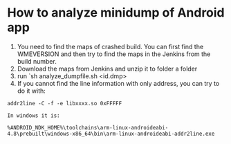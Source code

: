 How to analyze minidump of Android app
==================================================

   1. You need to find the maps of crashed build. You can first find the WMEVERSION and then try to find the maps in the Jenkins from the build number.
   2. Download the maps from Jenkins and unzip it to folder a folder
   3. run `sh analyze_dumpfile.sh <maps dir> <id.dmp> <output dir>
   4. If you cannot find the line information with only address, you can try to do it with:


	addr2line -C -f -e libxxxx.so 0xFFFFF
	
	In windows it is:
	
	%ANDROID_NDK_HOME%\toolchains\arm-linux-androideabi-4.8\prebuilt\windows-x86_64\bin\arm-linux-androideabi-addr2line.exe
	
